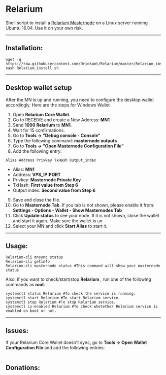 # Relarium
Shell script to install a [Relarium Masternode](https://www.Relariumcrypto.com/) on a Linux server running Ubuntu 16.04. Use it on your own risk.

***
## Installation:
```
wget -q https://raw.githubusercontent.com/Driekant/Relarium/master/Relarium_install.sh
bash Relarium_install.sh
```
***

## Desktop wallet setup

After the MN is up and running, you need to configure the desktop wallet accordingly. Here are the steps for Windows Wallet
1. Open **Relarium Core Wallet**.
2. Go to RECEIVE and create a New Address: **MN1**
3. Send **1000** **Relarium** to **MN1**.
4. Wait for 15 confirmations.
5. Go to **Tools -> "Debug console - Console"**
6. Type the following command: **masternode outputs**
7. Go to  **Tools -> "Open Masternode Configuration File"**
8. Add the following entry:
```
Alias Address Privkey TxHash Output_index
```
* Alias: **MN1**
* Address: **VPS_IP:PORT**
* Privkey: **Masternode Private Key**
* TxHash: **First value from Step 6**
* Output index:  **Second value from Step 6**
9. Save and close the file.
10. Go to **Masternode Tab**. If you tab is not shown, please enable it from: **Settings - Options - Wallet - Show Masternodes Tab**
11. Click **Update status** to see your node. If it is not shown, close the wallet and start it again. Make sure the wallet is un
12. Select your MN and click **Start Alias** to start it.
***

## Usage:
```
Relarium-cli mnsync status
Relarium-cli getinfo
Relarium-cli masternode status #This command will show your masternode status
```

Also, if you want to check/start/stop **Relarium** , run one of the following commands as **root**:

```
systemctl status Relarium #To check the service is running.
systemctl start Relarium #To start Relarium service.
systemctl stop Relarium #To stop Relarium service.
systemctl is-enabled Relarium #To check whetether Relarium service is enabled on boot or not.
```
***

## Issues:
If your Relarium Core Wallet doesn't sync, go to **Tools -> Open Wallet Configuration File** and add the following entries:

```
```

## Donations:  

